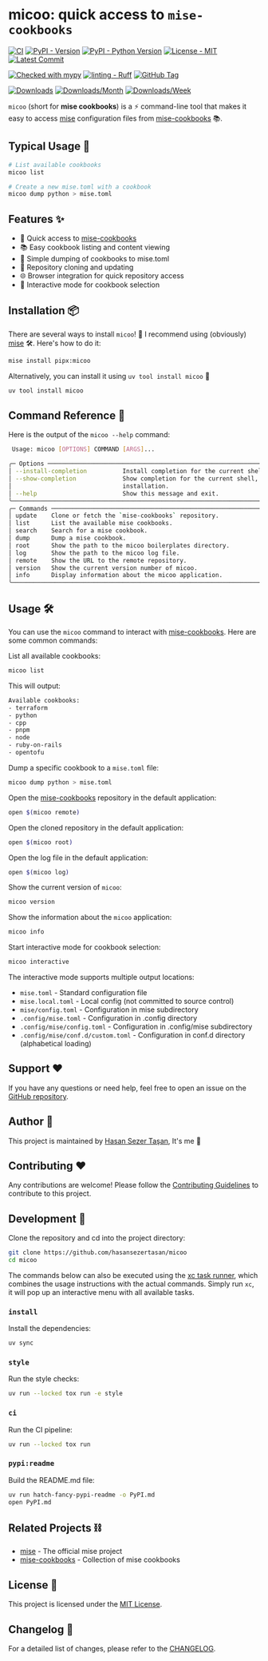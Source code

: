 # micoo: quick access to `mise-cookbooks`

<!-- TODO: Make it work, make it right, make it fast. -->

[![CI](https://github.com/hasansezertasan/micoo/actions/workflows/ci.yml/badge.svg)](https://github.com/hasansezertasan/micoo/actions/workflows/ci.yml)
[![PyPI - Version](https://img.shields.io/pypi/v/micoo.svg)](https://pypi.org/project/micoo)
[![PyPI - Python Version](https://img.shields.io/pypi/pyversions/micoo.svg)](https://pypi.org/project/micoo)
[![License - MIT](https://img.shields.io/github/license/hasansezertasan/micoo.svg)](https://opensource.org/licenses/MIT)
[![Latest Commit](https://img.shields.io/github/last-commit/hasansezertasan/micoo)][micoo]

<!-- [![Coverage](https://codecov.io/gh/hasansezertasan/micoo/graph/badge.svg?token=XXXXXXXXXXX)](https://codecov.io/gh/hasansezertasan/micoo) -->

<!-- [![Coverage](https://img.shields.io/codecov/c/github/hasansezertasan/micoo)](https://codecov.io/gh/hasansezertasan/micoo) -->

<!-- [![Coverage](https://codecov.io/gh/hasansezertasan/micoo/branch/main/graph/badge.svg)](https://codecov.io/gh/hasansezertasan/micoo) -->

[![Checked with mypy](http://www.mypy-lang.org/static/mypy_badge.svg)](http://mypy-lang.org/)
[![linting - Ruff](https://img.shields.io/endpoint?url=https://raw.githubusercontent.com/charliermarsh/ruff/main/assets/badge/v2.json)](https://github.com/astral-sh/ruff)
[![GitHub Tag](https://img.shields.io/github/tag/hasansezertasan/micoo?include_prereleases=&sort=semver&color=black)](https://github.com/hasansezertasan/micoo/releases/)

[![Downloads](https://pepy.tech/badge/micoo)](https://pepy.tech/project/micoo)
[![Downloads/Month](https://pepy.tech/badge/micoo/month)](https://pepy.tech/project/micoo)
[![Downloads/Week](https://pepy.tech/badge/micoo/week)](https://pepy.tech/project/micoo)

`micoo` (short for **mise cookbooks**) is a :zap: command-line tool that makes it easy to access [mise] configuration files from [mise-cookbooks] :books:.

## Typical Usage :rocket:

```sh
# List available cookbooks
micoo list

# Create a new mise.toml with a cookbook
micoo dump python > mise.toml
```

## Features :sparkles:

- 🚀 Quick access to [mise-cookbooks]
- 📚 Easy cookbook listing and content viewing
- 💾 Simple dumping of cookbooks to mise.toml
- 🔄 Repository cloning and updating
- 🌐 Browser integration for quick repository access
- 🎯 Interactive mode for cookbook selection

## Installation :package:

There are several ways to install `micoo`! :rocket: I recommend using (obviously) [mise] :hammer_and_wrench:. Here's how to do it:

```sh
mise install pipx:micoo
```

Alternatively, you can install it using `uv tool install micoo` :jigsaw:

```sh
uv tool install micoo
```

## Command Reference :book:

Here is the output of the `micoo --help` command:

```sh
 Usage: micoo [OPTIONS] COMMAND [ARGS]...

╭─ Options ──────────────────────────────────────────────────────────────────────────────────────────╮
│ --install-completion          Install completion for the current shell.                            │
│ --show-completion             Show completion for the current shell, to copy it or customize the   │
│                               installation.                                                        │
│ --help                        Show this message and exit.                                          │
╰────────────────────────────────────────────────────────────────────────────────────────────────────╯
╭─ Commands ─────────────────────────────────────────────────────────────────────────────────────────╮
│ update    Clone or fetch the `mise-cookbooks` repository.                                          │
│ list      List the available mise cookbooks.                                                       │
│ search    Search for a mise cookbook.                                                              │
│ dump      Dump a mise cookbook.                                                                    │
│ root      Show the path to the micoo boilerplates directory.                                       │
│ log       Show the path to the micoo log file.                                                     │
│ remote    Show the URL to the remote repository.                                                   │
│ version   Show the current version number of micoo.                                                │
│ info      Display information about the micoo application.                                         │
╰────────────────────────────────────────────────────────────────────────────────────────────────────╯
```

## Usage :hammer_and_wrench:

You can use the `micoo` command to interact with [mise-cookbooks]. Here are some common commands:

List all available cookbooks:

```sh
micoo list
```

This will output:

```sh
Available cookbooks:
- terraform
- python
- cpp
- pnpm
- node
- ruby-on-rails
- opentofu
```

Dump a specific cookbook to a `mise.toml` file:

```sh
micoo dump python > mise.toml
```

Open the [mise-cookbooks] repository in the default application:

```sh
open $(micoo remote)
```

Open the cloned repository in the default application:

```sh
open $(micoo root)
```

Open the log file in the default application:

```sh
open $(micoo log)
```

Show the current version of `micoo`:

```sh
micoo version
```

Show the information about the `micoo` application:

```sh
micoo info
```

Start interactive mode for cookbook selection:

```sh
micoo interactive
```

The interactive mode supports multiple output locations:

- `mise.toml` - Standard configuration file
- `mise.local.toml` - Local config (not committed to source control)
- `mise/config.toml` - Configuration in mise subdirectory
- `.config/mise.toml` - Configuration in .config directory
- `.config/mise/config.toml` - Configuration in .config/mise subdirectory
- `.config/mise/conf.d/custom.toml` - Configuration in conf.d directory (alphabetical loading)

## Support :heart:

If you have any questions or need help, feel free to open an issue on the [GitHub repository][micoo].

## Author :person_with_crown:

This project is maintained by [Hasan Sezer Taşan][author], It's me :wave:

## Contributing :heart:

Any contributions are welcome! Please follow the [Contributing Guidelines](./CONTRIBUTING.md) to contribute to this project.


<!-- xc-heading -->
## Development :toolbox:

Clone the repository and cd into the project directory:

```sh
git clone https://github.com/hasansezertasan/micoo
cd micoo
```

The commands below can also be executed using the [xc task runner](https://xcfile.dev/), which combines the usage instructions with the actual commands. Simply run `xc`, it will pop up an interactive menu with all available tasks.

### `install`

Install the dependencies:

```sh
uv sync
```

### `style`

Run the style checks:

```sh
uv run --locked tox run -e style
```

### `ci`

Run the CI pipeline:

```sh
uv run --locked tox run
```

### `pypi:readme`

Build the README.md file:

```sh
uv run hatch-fancy-pypi-readme -o PyPI.md
open PyPI.md
```

## Related Projects :chains:

- [mise] - The official mise project
- [mise-cookbooks] - Collection of mise cookbooks

## License :scroll:

This project is licensed under the [MIT License](https://opensource.org/license/MIT).

<!-- Refs -->
[mise-cookbooks]: https://github.com/hasansezertasan/mise-cookbooks
[mise]: https://github.com/jdx/mise
[author]: https://github.com/hasansezertasan
[micoo]: https://github.com/hasansezertasan/micoo

## Changelog :memo:

For a detailed list of changes, please refer to the [CHANGELOG](./CHANGELOG.md).
